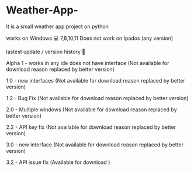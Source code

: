 # Weather-App-
It is a small weather app project on python

works on Windows 💻 7,8,10,11 
Does not work on Ipados  (any version)


lastest update / version history 💾

Alpha 1 - works in any ide does not have interface (Not available for download reason replaced by better version)


1.0 - new interfaces   (Not available for download reason replaced by better version)


1.2 - Bug Fix  (Not available for download reason replaced by better version)


2.0 - Multiple windows  (Not available for download reason replaced by better version) 


2.2 - API key fix  (Not available for download reason replaced by better version)


3.0 - new interface  (Not available for download reason replaced by better version)


3.2 - API issue fix  (Available for download )

